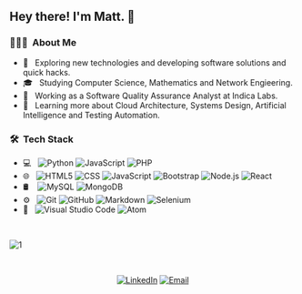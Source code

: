 ## Hey there! I'm Matt. 👋

### 👨🏻‍💻 &nbsp;About Me 

- 🤔 &nbsp; Exploring new technologies and developing software solutions and quick hacks.
- 🎓 &nbsp; Studying Computer Science, Mathematics and Network Engieering.
- 💼 &nbsp; Working as a Software Quality Assurance Analyst at Indica Labs.
- 🌱 &nbsp; Learning more about Cloud Architecture, Systems Design, Artificial Intelligence and Testing Automation.

### 🛠 &nbsp;Tech Stack

- 💻 &nbsp;
![Python](https://img.shields.io/badge/-Python-333333?style=flat&logo=python)
![JavaScript](https://img.shields.io/badge/-JavaScript-333333?style=flat&logo=JavaScript&logoColor=007396)
![PHP](https://img.shields.io/badge/-PHP-333333?style=flat&logo=PHP&logoColor=00599C)
- 🌐 &nbsp;
![HTML5](https://img.shields.io/badge/-HTML5-333333?style=flat&logo=HTML5)
![CSS](https://img.shields.io/badge/-CSS-333333?style=flat&logo=CSS3&logoColor=1572B6)
![JavaScript](https://img.shields.io/badge/-JavaScript-333333?style=flat&logo=javascript)
![Bootstrap](https://img.shields.io/badge/-Bootstrap-333333?style=flat&logo=bootstrap&logoColor=563D7C)
![Node.js](https://img.shields.io/badge/-Node.js-333333?style=flat&logo=node.js)
![React](https://img.shields.io/badge/-React-333333?style=flat&logo=react)
- 🛢 &nbsp;
&nbsp;![MySQL](https://img.shields.io/badge/-MySQL-333333?style=flat&logo=mysql)
![MongoDB](https://img.shields.io/badge/-MongoDB-333333?style=flat&logo=mongodb)
- ⚙️ &nbsp;
![Git](https://img.shields.io/badge/-Git-333333?style=flat&logo=git)
![GitHub](https://img.shields.io/badge/-GitHub-333333?style=flat&logo=github)
![Markdown](https://img.shields.io/badge/-Markdown-333333?style=flat&logo=markdown)
![Selenium](https://img.shields.io/badge/-Selenium-333333?style=flat&logo=selenium)
- 🔧 &nbsp;
![Visual Studio Code](https://img.shields.io/badge/-Visual%20Studio%20Code-333333?style=flat&logo=visual-studio-code&logoColor=007ACC)
![Atom](https://img.shields.io/badge/-Atom-333333?style=flat&logo=atom&logoColor=007ACC)

<br />

  ![1](https://github-readme-stats.vercel.app/api/top-langs/?username=matthewurrea&theme=blue-green)

<br />

<p align="center">
<a href="https://www.linkedin.com/in/murrea-code/"><img alt="LinkedIn" src="https://img.shields.io/badge/LinkedIn-Matthew%20Urrea-blue?style=flat-square&logo=linkedin"></a>
<a href="mailto:matt.urrea.code@gmail.com"><img alt="Email" src="https://img.shields.io/badge/Email-matt.urrea.code@gmail.com-blue?style=flat-square&logo=gmail"></a>
</p>